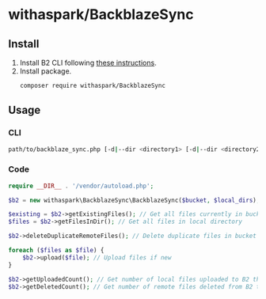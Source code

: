 # withaspark/BackblazeSync

## Install

1. Install B2 CLI following [these instructions](https://www.backblaze.com/b2/docs/quick_command_line.html).
2. Install package.
   ```sh
   composer require withaspark/BackblazeSync
   ```

## Usage

### CLI

```sh
path/to/backblaze_sync.php [-d|--dir <directory1> [-d|--dir <directory2> [...]]] <bucket>
```

### Code

```php
require __DIR__ . '/vendor/autoload.php';

$b2 = new withaspark\BackblazeSync\BackblazeSync($bucket, $local_dirs);

$existing = $b2->getExistingFiles(); // Get all files currently in bucket
$files = $b2->getFilesInDir(); // Get all files in local directory

$b2->deleteDuplicateRemoteFiles(); // Delete duplicate files in bucket

foreach ($files as $file) {
    $b2->upload($file); // Upload files if new
}

$b2->getUploadedCount(); // Get number of local files uploaded to B2 this run
$b2->getDeletedCount(); // Get number of remote files deleted from B2 this run
```
